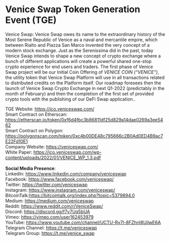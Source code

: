 # Venice Swap Token Generation Event (TGE)

Venice Swap: Venice Swap owes its name to the extraordinary history of the Most Serene Republic of Venice as a naval and mercantile empire, which between Rialto and Piazza San Marco invented the very concept of a modern stock exchange. Just as the Serenissima did in the past, today Venice Swap intends to shape a new concept of crypto exchange where a bunch of different applications will create a powerful shared one-stop crypto experience for end users and traders. The first phase of Venice Swap project will be our Initial Coin Offering of <i>VENICE COIN (“VENICE”)</i>, the utility token that Venice Swap Platform will use in all transactions related to distributed credits on the Platform itself. Our roadmap foresees then the launch of Venice Swap Crypto Exchange in next Q1-2022 (predictably in the month of February) and then the completion of the first set of provided crypto tools with the publishing of our DeFi Swap application..<br>

TGE Website: https://ico.veniceswap.com/<br>
Smart Contract on Etherscan: https://etherscan.io/token/0xf6d4fbc3b86811df25d829a14dae0269a3ee5462<br>
Smart Contract on Polygon: 
https://polygonscan.com/token/0xc4b00DE48c795666c2B0Ad0ED4B9ac7E22Fd10E1<br>
Company Website: https://veniceswap.com/<br>
White Paper: https://ico.veniceswap.com/wp-content/uploads/2022/01/VENICE_WP_1.3.pdf<br>
<br><b>Social Media Presence</b>:<br>
LinkedIn: https://www.linkedin.com/company/veniceswap<br>
Facebook: https://www.facebook.com/veniceswap/<br>
Twitter: https://twitter.com/veniceswap<br>
Instagram: https://www.instagram.com/veniceswap/<br>
BitcoinTalk:https://bitcointalk.org/index.php?topic=5379894.0<br>
Medium: https://medium.com/veniceswap<br>
Reddit: https://www.reddit.com/r/VeniceSwap/<br>
Discord: https://discord.gg/f7y7Uq5bUA<br>
Vimeo: https://vimeo.com/user162453979<br>
YouTube: https://www.youtube.com/channel/UCTU-Ry7l-8FZhnl8UilwE6A<br>
Telegram Channel: https://t.me/veniceswap<br>
Telegram Group: https://t.me/venice_swap
